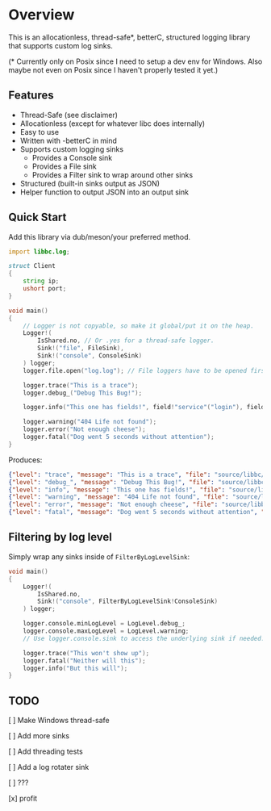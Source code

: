 # Overview

This is an allocationless, thread-safe*, betterC, structured logging library that supports custom log sinks.

(* Currently only on Posix since I need to setup a dev env for Windows. Also maybe not even on Posix since I haven't properly tested it yet.)

## Features

* Thread-Safe (see disclaimer)
* Allocationless (except for whatever libc does internally)
* Easy to use
* Written with -betterC in mind
* Supports custom logging sinks
  * Provides a Console sink
  * Provides a File sink
  * Provides a Filter sink to wrap around other sinks
* Structured (built-in sinks output as JSON)
* Helper function to output JSON into an output sink

## Quick Start

Add this library via dub/meson/your preferred method.

```d
import libbc.log;

struct Client
{
    string ip;
    ushort port;
}

void main()
{
    // Logger is not copyable, so make it global/put it on the heap.
    Logger!(
        IsShared.no, // Or .yes for a thread-safe logger.
        Sink!("file", FileSink),
        Sink!("console", ConsoleSink)
    ) logger;
    logger.file.open("log.log"); // File loggers have to be opened first.

    logger.trace("This is a trace");
    logger.debug_("Debug This Bug!");

    logger.info("This one has fields!", field!"service"("login"), field!"client"(Client("1.1.1.1", 420)));

    logger.warning("404 Life not found");
    logger.error("Not enough cheese");
    logger.fatal("Dog went 5 seconds without attention");
}
```

Produces:

```json
{"level": "trace", "message": "This is a trace", "file": "source/libbc/log/core.d", "func": "libbc.log.core.__unittest_L237_C1", "line": 255, "timestamp": 1636142080}
{"level": "debug_", "message": "Debug This Bug!", "file": "source/libbc/log/core.d", "func": "libbc.log.core.__unittest_L237_C1", "line": 256, "timestamp": 1636142080}
{"level": "info", "message": "This one has fields!", "file": "source/libbc/log/core.d", "func": "libbc.log.core.__unittest_L237_C1", "line": 258, "timestamp": 1636142080, "service": "login", "client": {"ip": "1.1.1.1", "port": 420}}
{"level": "warning", "message": "404 Life not found", "file": "source/libbc/log/core.d", "func": "libbc.log.core.__unittest_L237_C1", "line": 260, "timestamp": 1636142080}
{"level": "error", "message": "Not enough cheese", "file": "source/libbc/log/core.d", "func": "libbc.log.core.__unittest_L237_C1", "line": 261, "timestamp": 1636142080}
{"level": "fatal", "message": "Dog went 5 seconds without attention", "file": "source/libbc/log/core.d", "func": "libbc.log.core.__unittest_L237_C1", "line": 262, "timestamp": 1636142080}
```

## Filtering by log level

Simply wrap any sinks inside of `FilterByLogLevelSink`:

```d
void main()
{
    Logger!(
        IsShared.no,
        Sink!("console", FilterByLogLevelSink!ConsoleSink)
    ) logger;

    logger.console.minLogLevel = LogLevel.debug_;
    logger.console.maxLogLevel = LogLevel.warning;
    // Use logger.console.sink to access the underlying sink if needed.

    logger.trace("This won't show up");
    logger.fatal("Neither will this");
    logger.info("But this will");
}
```

## TODO

[ ] Make Windows thread-safe

[ ] Add more sinks

[ ] Add threading tests

[ ] Add a log rotater sink

[ ] ???

[x] profit
